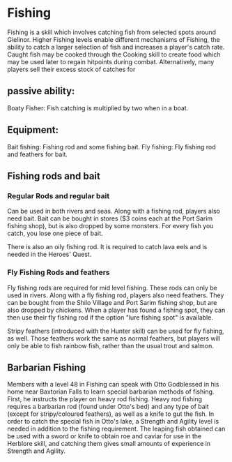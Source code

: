 # Fishing
Fishing is a skill which involves catching fish from selected spots around Gielinor. Higher Fishing levels enable different mechanisms of Fishing, the ability to catch a larger selection of fish and increases a player's catch rate. Caught fish may be cooked through the Cooking skill to create food which may be used later to regain hitpoints during combat. Alternatively, many players sell their excess stock of catches for 

## passive ability:
Boaty Fisher:
Fish catching is multiplied by two when in a boat. 

## Equipment:
Bait fishing: Fishing rod and some fishing bait.
Fly fishing: Fly fishing rod and feathers for bait.

## Fishing rods and bait
### Regular Rods and regular bait
Can be used in both rivers and seas. Along with a fishing rod, players also need bait. Bait can be bought in stores ($3 coins each at the Port Sarim fishing shop), but is also dropped by some monsters. For every fish you catch, you lose one piece of bait.

There is also an oily fishing rod. It is required to catch lava eels and is needed in the Heroes' Quest.

### Fly Fishing Rods and feathers
Fly fishing rods are required for mid level fishing. These rods can only be used in rivers. Along with a fly fishing rod, players also need feathers. They can be bought from the Shilo Village and Port Sarim fishing shop, but are also dropped by chickens. When a player has found a fishing spot, they can then use their fly fishing rod if the option "lure fishing spot" is available.

Stripy feathers (introduced with the Hunter skill) can be used for fly fishing, as well. Those feathers work the same as normal feathers, but players will only be able to fish rainbow fish, rather than the usual trout and salmon.

## Barbarian Fishing
Members with a level 48 in Fishing can speak with Otto Godblessed in his home near Baxtorian Falls to learn special barbarian methods of fishing. First, he instructs the player on heavy rod fishing. Heavy rod fishing requires a barbarian rod (found under Otto's bed) and any type of bait (except for stripy/coloured feathers), as well as a knife to gut the fish. In order to catch the special fish in Otto's lake, a Strength and Agility level is needed in addition to the fishing requirement. The leaping fish obtained can be used with a sword or knife to obtain roe and caviar for use in the Herblore skill, and catching them gives small amounts of experience in Strength and Agility.
